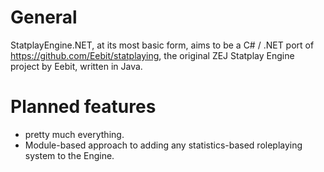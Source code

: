 # General
StatplayEngine.NET, at its most basic form, aims to be a C# / .NET port of https://github.com/Eebit/statplaying, the original ZEJ Statplay Engine project by Eebit, written in Java.

# Planned features
- pretty much everything.
- Module-based approach to adding any statistics-based roleplaying system to the Engine.
